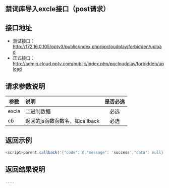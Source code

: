 禁词库导入excle接口（post请求）
----------

接口地址
----------
  * 测试接口：http://172.16.0.105/pptv3/public/index.php/ppcloudplay/forbidden/upload
  * 正式接口：http://admin.cloud.pptv.com/public/index.php/ppcloudplay/forbidden/upload

请求参数说明
----------
|  参数         |说明          |是否必选|
| ------------- |:-------------|:-----:|
| excle      | 二进制数据           |必选    |
| cb      | 返回的js函数函数名，如callback           |必选    |

返回示例
----------
```javascript
<script>parent.callback('{"code": 0,"message": 'success',"data": null}')</script>
```

返回结果说明
----------
```javascript
....
```